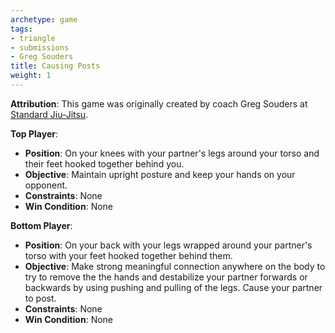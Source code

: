 ```yaml
---
archetype: game
tags:
- triangle
- submissions
- Greg Souders
title: Causing Posts
weight: 1
---
```

**Attribution**: This game was originally created by coach Greg Souders at [Standard Jiu-Jitsu](https://standardjiujitsu.com).

**Top Player**:
  * **Position**: On your knees with your partner's legs around your torso and their feet hooked together behind you.
  * **Objective**: Maintain upright posture and keep your hands on your opponent.
  * **Constraints**: None
  * **Win Condition**: None

**Bottom Player**:
  * **Position**: On your back with your legs wrapped around your partner's torso with your feet hooked together behind them.
  * **Objective**: Make strong meaningful connection anywhere on the body to try to remove the the hands and destabilize your partner forwards or backwards by using pushing and pulling of the legs. Cause your partner to post.
  * **Constraints**: None
  * **Win Condition**: None
